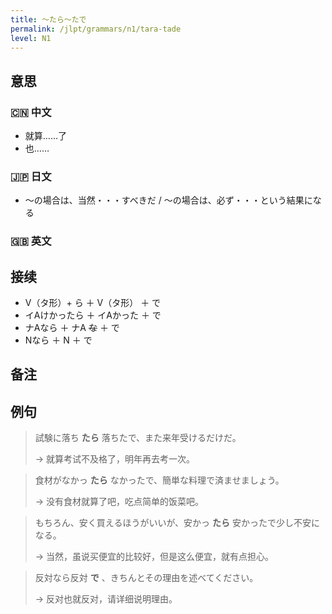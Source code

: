 ```yaml
---
title: 〜たら〜たで
permalink: /jlpt/grammars/n1/tara-tade
level: N1
---
```


## 意思

### 🇨🇳 中文

- 就算……了
- 也……

### 🇯🇵 日文

- 〜の場合は、当然・・・すべきだ / 〜の場合は、必ず・・・という結果になる

### 🇬🇧 英文


## 接续

- V（タ形）+ ら ＋ V（タ形） ＋ で
- イAけかったら ＋ イAかった ＋ で
- ナAなら ＋ ナA ~~な~~ ＋ で
- Nなら ＋ N ＋ で

## 备注


## 例句

> 試験に落ち **たら** 落ちたで、また来年受けるだけだ。
>
> → 就算考试不及格了，明年再去考一次。

> 食材がなかっ **たら** なかったで、簡単な料理で済ませましょう。
>
> → 没有食材就算了吧，吃点简单的饭菜吧。

> もちろん、安く買えるほうがいいが、安かっ **たら** 安かったで少し不安になる。
>
> → 当然，虽说买便宜的比较好，但是这么便宜，就有点担心。

> 反対なら反対 **で** 、きちんとその理由を述べてください。
>
> → 反对也就反对，请详细说明理由。

